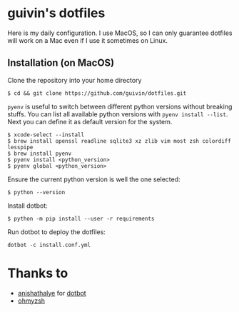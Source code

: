 # guivin's dotfiles

Here is my daily configuration. I use MacOS, so I can only guarantee dotfiles will work on a Mac even if I use it
sometimes on Linux.

## Installation (on MacOS)

Clone the repository into your home directory

```
$ cd && git clone https://github.com/guivin/dotfiles.git
```

`pyenv` is useful to switch between different python versions without breaking stuffs. You can list all available
python versions with `pyenv install --list`. Next you can define it as default version for the system.

```
$ xcode-select --install
$ brew install openssl readline sqlite3 xz zlib vim most zsh colordiff lesspipe
$ brew install pyenv
$ pyenv install <python_version>
$ pyenv global <python_version>
```

Ensure the current python version is well the one selected:

```
$ python --version
```

Install dotbot:

```
$ python -m pip install --user -r requirements
```

Run dotbot to deploy the dotfiles:

```
dotbot -c install.conf.yml
```

# Thanks to

* [anishathalye](https://github.com/anishathalye) for [dotbot](https://github.com/anishathalye/dotbot)
* [ohmyzsh](https://github.com/ohmyzsh/ohmyzsh)
